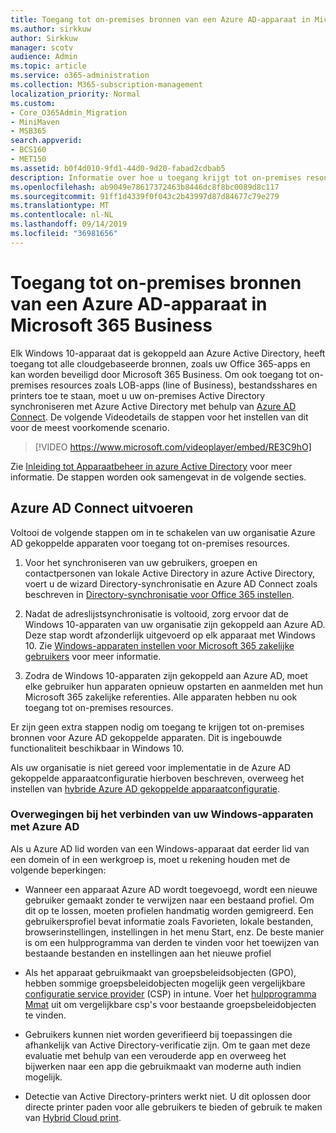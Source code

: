```yaml
---
title: Toegang tot on-premises bronnen van een Azure AD-apparaat in Microsoft 365 Business
ms.author: sirkkuw
author: Sirkkuw
manager: scotv
audience: Admin
ms.topic: article
ms.service: o365-administration
ms.collection: M365-subscription-management
localization_priority: Normal
ms.custom:
- Core_O365Admin_Migration
- MiniMaven
- MSB365
search.appverid:
- BCS160
- MET150
ms.assetid: b0f4d010-9fd1-44d0-9d20-fabad2cdbab5
description: Informatie over hoe u toegang krijgt tot on-premises resources, zoals zakelijke apps, bestandsshares en printers, vanuit een Azure Active Directory dat is gekoppeld aan een Windows 10-apparaat.
ms.openlocfilehash: ab9049e78617372463b8446dc8f8bc0089d8c117
ms.sourcegitcommit: 91ff1d4339f0f043c2b43997d87d84677c79e279
ms.translationtype: MT
ms.contentlocale: nl-NL
ms.lasthandoff: 09/14/2019
ms.locfileid: "36981656"
---
```

# <a name="access-on-premises-resources-from-an-azure-ad-joined-device-in-microsoft-365-business"></a>Toegang tot on-premises bronnen van een Azure AD-apparaat in Microsoft 365 Business

Elk Windows 10-apparaat dat is gekoppeld aan Azure Active Directory, heeft toegang tot alle cloudgebaseerde bronnen, zoals uw Office 365-apps en kan worden beveiligd door Microsoft 365 Business. Om ook toegang tot on-premises resources zoals LOB-apps (line of Business), bestandsshares en printers toe te staan, moet u uw on-premises Active Directory synchroniseren met Azure Active Directory met behulp van [Azure AD Connect](https://docs.microsoft.com/en-us/azure/active-directory/connect/active-directory-aadconnect). De volgende Videodetails de stappen voor het instellen van dit voor de meest voorkomende scenario.
 
> [!VIDEO https://www.microsoft.com/videoplayer/embed/RE3C9hO]

Zie [Inleiding tot Apparaatbeheer in azure Active Directory](https://docs.microsoft.com/en-us/azure/active-directory/device-management-introduction) voor meer informatie.
De stappen worden ook samengevat in de volgende secties.

## <a name="run-azure-ad-connect"></a>Azure AD Connect uitvoeren

Voltooi de volgende stappen om in te schakelen van uw organisatie Azure AD gekoppelde apparaten voor toegang tot on-premises resources.
  
1. Voor het synchroniseren van uw gebruikers, groepen en contactpersonen van lokale Active Directory in azure Active Directory, voert u de wizard Directory-synchronisatie en Azure AD Connect zoals beschreven in [Directory-synchronisatie voor Office 365 instellen](https://support.office.com/article/1b3b5318-6977-42ed-b5c7-96fa74b08846).
    
2. Nadat de adreslijstsynchronisatie is voltooid, zorg ervoor dat de Windows 10-apparaten van uw organisatie zijn gekoppeld aan Azure AD. Deze stap wordt afzonderlijk uitgevoerd op elk apparaat met Windows 10. Zie [Windows-apparaten instellen voor Microsoft 365 zakelijke gebruikers](set-up-windows-devices.md) voor meer informatie. 
    
3. Zodra de Windows 10-apparaten zijn gekoppeld aan Azure AD, moet elke gebruiker hun apparaten opnieuw opstarten en aanmelden met hun Microsoft 365 zakelijke referenties. Alle apparaten hebben nu ook toegang tot on-premises resources.
    
Er zijn geen extra stappen nodig om toegang te krijgen tot on-premises bronnen voor Azure AD gekoppelde apparaten. Dit is ingebouwde functionaliteit beschikbaar in Windows 10. 
  
Als uw organisatie is niet gereed voor implementatie in de Azure AD gekoppelde apparaatconfiguratie hierboven beschreven, overweeg het instellen van [hybride Azure AD gekoppelde apparaatconfiguratie](manage-windows-devices.md).
  
### <a name="considerations-when-joining-your-windows-devices-to-azure-ad"></a>Overwegingen bij het verbinden van uw Windows-apparaten met Azure AD

Als u Azure AD lid worden van een Windows-apparaat dat eerder lid van een domein of in een werkgroep is, moet u rekening houden met de volgende beperkingen:
  
- Wanneer een apparaat Azure AD wordt toegevoegd, wordt een nieuwe gebruiker gemaakt zonder te verwijzen naar een bestaand profiel. Om dit op te lossen, moeten profielen handmatig worden gemigreerd. Een gebruikersprofiel bevat informatie zoals Favorieten, lokale bestanden, browserinstellingen, instellingen in het menu Start, enz. De beste manier is om een hulpprogramma van derden te vinden voor het toewijzen van bestaande bestanden en instellingen aan het nieuwe profiel

- Als het apparaat gebruikmaakt van groepsbeleidsobjecten (GPO), hebben sommige groepsbeleidobjecten mogelijk geen vergelijkbare [configuratie service provider](https://docs.microsoft.com/windows/configuration/provisioning-packages/how-it-pros-can-use-configuration-service-providers) (CSP) in intune. Voer het [hulpprogramma Mmat](https://www.microsoft.com/download/details.aspx?id=45520) uit om vergelijkbare csp's voor bestaande groepsbeleidobjecten te vinden.

- Gebruikers kunnen niet worden geverifieerd bij toepassingen die afhankelijk van Active Directory-verificatie zijn. Om te gaan met deze evaluatie met behulp van een verouderde app en overweeg het bijwerken naar een app die gebruikmaakt van moderne auth indien mogelijk.

- Detectie van Active Directory-printers werkt niet. U dit oplossen door directe printer paden voor alle gebruikers te bieden of gebruik te maken van [Hybrid Cloud print](https://docs.microsoft.com/windows-server/administration/hybrid-cloud-print/hybrid-cloud-print-deploy).
